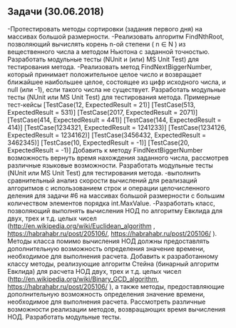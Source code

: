 ## Задачи (30.06.2018)
-Протестировать методы сортировки (задания первого дня) на массивах большой размерности.
-Реализовать алгоритм FindNthRoot, позволяющий вычислять корень n-ой степени ( n ∈ N ) из вещественного числа а методом Ньютона с заданной точностью. Разработать модульные тесты (NUnit и (или) MS Unit Test) для тестирования метода.
-Реализовать метод FindNextBiggerNumber, который принимает положительное целое число и возвращает ближайшее наибольшее целое, состоящее из цифр исходного числа, и null (или -1), если такого числа не существует.
Разработать модульные тесты (NUnit или MS Unit Test) для тестирования метода. Примерные тест-кейсы
[TestCase(12, ExpectedResult = 21)]
[TestCase(513, ExpectedResult = 531)]
[TestCase(2017, ExpectedResult = 2071)]
[TestCase(414, ExpectedResult = 441)]
[TestCase(144, ExpectedResult = 414)]
[TestCase(1234321, ExpectedResult = 1241233)]
[TestCase(1234126, ExpectedResult = 1234162)]
[TestCase(3456432, ExpectedResult = 3462345)]
[TestCase(10, ExpectedResult = -1)]
[TestCase(20, ExpectedResult = -1)]
Добавить к методу FindNextBiggerNumber возможность вернуть время нахождения заданного числа, рассмотрев различные языковые возможности. Разработать модульные тесты (NUnit или MS Unit Test) для тестирования метода.
-выполнить сравнительный анализ скорости вычислений для реализаций алгоритмов с использованием строк и операции целочисленного деления для задачи #6 на массивах большой размерности с большим количеством элементов порядка int.MaxValue.
-Разработать класс, позволяющий выполнять вычисления НОД по алгоритму Евклида для двух, трех и т.д. целых чисел (http://en.wikipedia.org/wiki/Euclidean_algorithm , https://habrahabr.ru/post/205106/, https://habrahabr.ru/post/205106/ ). Методы класса помимо вычисления НОД должны предоставлять дополнительную возможность определения значение времени, необходимое для выполнения расчета. Добавить к разработанному классу методы, реализующие алгоритм Стейна (бинарный алгоритм Евклида) для расчета НОД двух, трех и т.д. целых чисел (http://en.wikipedia.org/wiki/Binary_GCD_algorithm, https://habrahabr.ru/post/205106/ ), а также методы, предоставляющие дополнительную возможность определения значение времени, необходимое для выполнения расчета. Рассмотреть различные возможности реализации методов, возвращающих время вычисления НОД. Разработать модульные тесты.

